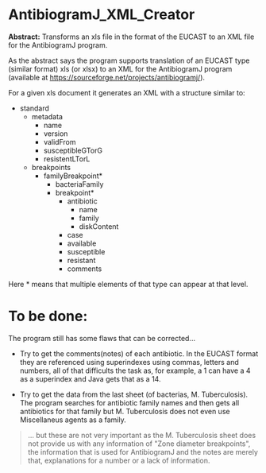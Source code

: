 # AntibiogramJ_XML_Creator

**Abstract:** Transforms an xls file in the format of the EUCAST to an XML file for the AntibiogramJ program.

As the abstract says the program supports translation of an EUCAST type (similar format) xls (or xlsx) to an XML for the AntibiogramJ program (available at https://sourceforge.net/projects/antibiogramj/).

For a given xls document it generates an XML with a structure similar to:

- standard
  - metadata
    - name
    - version
    - validFrom
    - susceptibleGTorG
    - resistentLTorL
  - breakpoints
    - familyBreakpoint*
      - bacteriaFamily
      - breakpoint*
        - antibiotic
          - name
          - family
          - diskContent
        - case
        - available
        - susceptible
        - resistant
        - comments

 Here * means that multiple elements of that type can appear at that level.

# To be done:

The program still has some flaws that can be corrected...

- Try to get the comments(notes) of each antibiotic. In the EUCAST format they are referenced using superindexes using commas, letters and numbers, all of that difficults the task as, for example, a 1 can have a 4 as a superindex and Java gets that as a 14.

- Try to get the data from the last sheet (of bacterias, M. Tuberculosis). The program searches for antibiotic family names and then gets all antibiotics for that family but M. Tuberculosis does not even use Miscellaneus agents as a family. 

> ... but these are not very important as the M. Tuberculosis sheet does not provide us with any information of "Zone diameter breakpoints", the information that is used for AntibiogramJ and the notes are merely that, explanations for a number or a lack of information.
  
